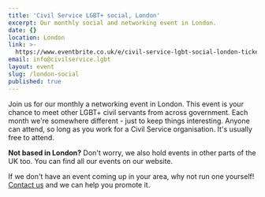 ```yaml
---
title: 'Civil Service LGBT+ social, London'
excerpt: Our monthly social and networking event in London.
date: {}
location: London
link: >-
  https://www.eventbrite.co.uk/e/civil-service-lgbt-social-london-tickets-39611840080
email: info@civilservice.lgbt
layout: event
slug: /london-social
published: true
---
```

Join us for our monthly a networking event in London. This event is your chance to meet other LGBT+ civil servants from across government. Each month we're somewhere different - just to keep things interesting. Anyone can attend, so long as you work for a Civil Service organisation. It's usually free to attend.

**Not based in London?** Don't worry, we also hold events in other parts of the UK too. You can find all our events on our website.

If we don't have an event coming up in your area, why not run one yourself! [Contact us](/about/contact-us/) and we can help you promote it.
